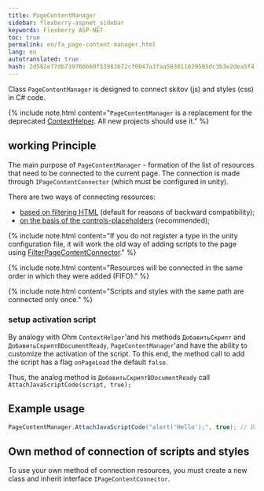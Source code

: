 ```yaml
--- 
title: PageContentManager 
sidebar: flexberry-aspnet_sidebar 
keywords: Flexberry ASP-NET 
toc: true 
permalink: en/fa_page-content-manager.html 
lang: en 
autotranslated: true 
hash: 2d582e77db739766b60f53983672cf0047a3faa583811029505dc3b3e2dea5f4 
--- 
```


Class `PageContentManager` is designed to connect skitov (js) and styles (css) in C# code. 

{% include note.html content="`PageContentManager` is a replacement for the deprecated [ContextHelper](fa_context-helper.html). All new projects should use it." %} 

## working Principle 

The main purpose of `PageContentManager` - formation of the list of resources that need to be connected to the current page. The connection is made through `IPageContentConnector` (which must be configured in unity). 

There are two ways of connecting resources: 

* [based on filtering HTML](fa_filter-page-content-connector.html) (default for reasons of backward compatibility); 
* [on the basis of the controls-placeholders](fa_placeholder-page-content-connector.html) (recommended); 

{% include note.html content="If you do not register a type in the unity configuration file, it will work the old way of adding scripts to the page using [FilterPageContentConnector](fa_filter-page-content-connector.html)." %} 

{% include note.html content="Resources will be connected in the same order in which they were added (FIFO)." %} 

{% include note.html content="Scripts and styles with the same path are connected only once." %} 

### setup activation script 

By analogy with Ohm `ContextHelper`'and his methods `ДобавитьСкрипт` and `ДобавитьСкриптВDocumentReady`, `PageContentManager`'and have the ability to customize the activation of the script. To this end, the method call to add the script has a flag `onPageLoad` the default `false`. 

Thus, the analog method is `ДобавитьСкриптВDocumentReady` call `AttachJavaScriptCode(script, true);` 

## Example usage 

```csharp
PageContentManager.AttachJavaScriptCode("alert('Hello');", true); // Displays a message box when the page loads. 
``` 

## Own method of connection of scripts and styles 

To use your own method of connection resources, you must create a new class and inherit interface `IPageContentConnector`. 



